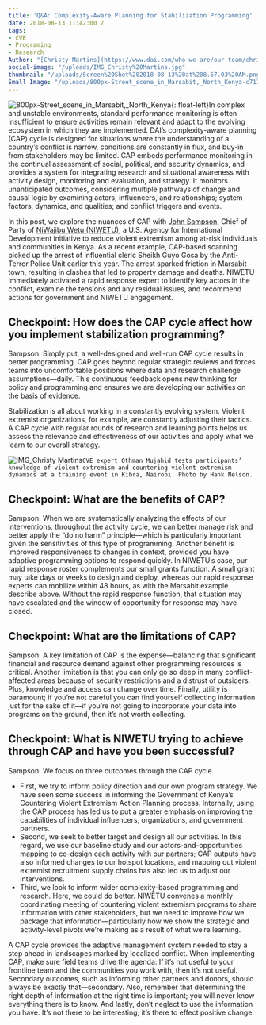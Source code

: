 ```yaml
---
title: 'Q&A: Complexity-Aware Planning for Stabilization Programming'
date: 2018-08-13 11:42:00 Z
tags:
- CVE
- Programing
- Research
Author: "[Christy Martins](https://www.dai.com/who-we-are/our-team/christy-martins) "
social-image: "/uploads/IMG_Christy%20Martins.jpg"
thumbnail: "/uploads/Screen%20Shot%202018-08-13%20at%208.57.03%20AM.png"
Small Image: "/uploads/800px-Street_scene_in_Marsabit,_North_Kenya-c71172.jpg"
---
```


![800px-Street_scene_in_Marsabit,_North_Kenya](/uploads/800px-Street_scene_in_Marsabit,_North_Kenya-c71172.jpg "Street in Marsabit, North Kenya. (Photo by Jens Klinzing via Wikimedia Commons)."){:.float-left}In complex and unstable environments, standard performance monitoring is often insufficient to ensure activities remain relevant and adapt to the evolving ecosystem in which they are implemented. DAI’s complexity-aware planning (CAP) cycle is designed for situations where the understanding of a country’s conflict is narrow, conditions are constantly in flux, and buy-in from stakeholders may be limited. CAP embeds performance monitoring in the continual assessment of social, political, and security dynamics, and provides a system for integrating research and situational awareness with activity design, monitoring and evaluation, and strategy. It monitors unanticipated outcomes, considering multiple pathways of change and causal logic by examining actors, influencers, and relationships; system factors, dynamics, and qualities; and conflict triggers and events.

<!--more-->

In this post, we explore the nuances of CAP with [John Sampson](https://www.dai.com/who-we-are/our-team/john-sampson), Chief of Party of [NiWajibu Wetu (NIWETU)](https://www.dai.com/our-work/projects/kenya-ni-wetu-ni-wajibu-wetu-niwetu), a U.S. Agency for International Development initiative to reduce violent extremism among at-risk individuals and communities in Kenya. As a recent example, CAP-based scanning picked up the arrest of influential cleric Sheikh Guyo Gosa by the Anti-Terror Police Unit earlier this year. The arrest sparked friction in Marsabit town, resulting in clashes that led to property damage and deaths. NIWETU immediately activated a rapid response expert to identify key actors in the conflict, examine the tensions and any residual issues, and recommend actions for government and NIWETU engagement. 

## Checkpoint: How does the CAP cycle affect how you implement stabilization programming?

Sampson: Simply put, a well-designed and well-run CAP cycle results in better programming. CAP goes beyond regular strategic reviews and forces teams into uncomfortable positions where data and research challenge assumptions—daily. This continuous feedback opens new thinking for policy and programming and ensures we are developing our activities on the basis of evidence. 

Stabilization is all about working in a constantly evolving system. Violent extremist organizations, for example, are constantly adjusting their tactics. A CAP cycle with regular rounds of research and learning points helps us assess the relevance and effectiveness of our activities and apply what we learn to our overall strategy.

![IMG_Christy Martins](/uploads/IMG_Christy%20Martins.jpg)`CVE expert Othman Mujahid tests participants’ knowledge of violent extremism and countering violent extremism dynamics at a training event in Kibra, Nairobi. Photo by Hank Nelson.`

## Checkpoint: What are the benefits of CAP?

Sampson: When we are systematically analyzing the effects of our interventions, throughout the activity cycle, we can better manage risk and better apply the “do no harm” principle—which is particularly important given the sensitivities of this type of programming. Another benefit is improved responsiveness to changes in context, provided you have adaptive programming options to respond quickly. In NIWETU’s case, our rapid response roster complements our small grants function. A small grant may take days or weeks to design and deploy, whereas our rapid response experts can mobilize within 48 hours, as with the Marsabit example describe above. Without the rapid response function, that situation may have escalated and the window of opportunity for response may have closed.

## Checkpoint: What are the limitations of CAP?

Sampson: A key limitation of CAP is the expense—balancing that significant financial and resource demand against other programming resources is critical. Another limitation is that you can only go so deep in many conflict-affected areas because of security restrictions and a distrust of outsiders. Plus, knowledge and access can change over time. Finally, utility is paramount; if you’re not careful you can find yourself collecting information just for the sake of it—if you’re not going to incorporate your data into programs on the ground, then it’s not worth collecting.

## Checkpoint: What is NIWETU trying to achieve through CAP and have you been successful?

Sampson: We focus on three outcomes through the CAP cycle. 
* First, we try to inform policy direction and our own program strategy. We have seen some success in informing the Government of Kenya’s Countering Violent Extremism Action Planning process. Internally, using the CAP process has led us to put a greater emphasis on improving the capabilities of individual influencers, organizations, and government partners. 
* Second, we seek to better target and design all our activities. In this regard, we use our baseline study and our actors-and-opportunities mapping to co-design each activity with our partners; CAP outputs have also informed changes to our hotspot locations, and mapping out violent extremist recruitment supply chains has also led us to adjust our interventions. 
* Third, we look to inform wider complexity-based programming and research. Here, we could do better. NIWETU convenes a monthly coordinating meeting of countering violent extremism programs to share information with other stakeholders, but we need to improve how we package that information—particularly how we show the strategic and activity-level pivots we’re making as a result of what we’re learning. 

A CAP cycle provides the adaptive management system needed to stay a step ahead in landscapes marked by localized conflict. When implementing CAP, make sure field teams drive the agenda: If it’s not useful to your frontline team and the communities you work with, then it’s not useful. Secondary outcomes, such as informing other partners and donors, should always be exactly that—secondary. Also, remember that determining the right depth of information at the right time is important; you will never know everything there is to know. And lastly, don’t neglect to use the information you have. It’s not there to be interesting; it’s there to effect positive change.